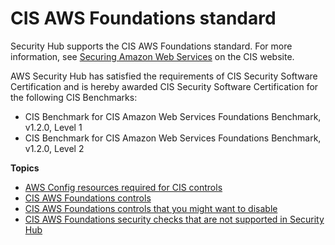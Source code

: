 # CIS AWS Foundations standard<a name="securityhub-standards-cis"></a>

Security Hub supports the CIS AWS Foundations standard\. For more information, see [Securing Amazon Web Services](https://www.cisecurity.org/benchmark/amazon_web_services/) on the CIS website\.

AWS Security Hub has satisfied the requirements of CIS Security Software Certification and is hereby awarded CIS Security Software Certification for the following CIS Benchmarks:
+ CIS Benchmark for CIS Amazon Web Services Foundations Benchmark, v1\.2\.0, Level 1
+ CIS Benchmark for CIS Amazon Web Services Foundations Benchmark, v1\.2\.0, Level 2

**Topics**
+ [AWS Config resources required for CIS controls](securityhub-standards-cis-config-resources.md)
+ [CIS AWS Foundations controls](securityhub-cis-controls.md)
+ [CIS AWS Foundations controls that you might want to disable](securityhub-standards-cis-to-disable.md)
+ [CIS AWS Foundations security checks that are not supported in Security Hub](securityhub-standards-cis-checks-not-supported.md)